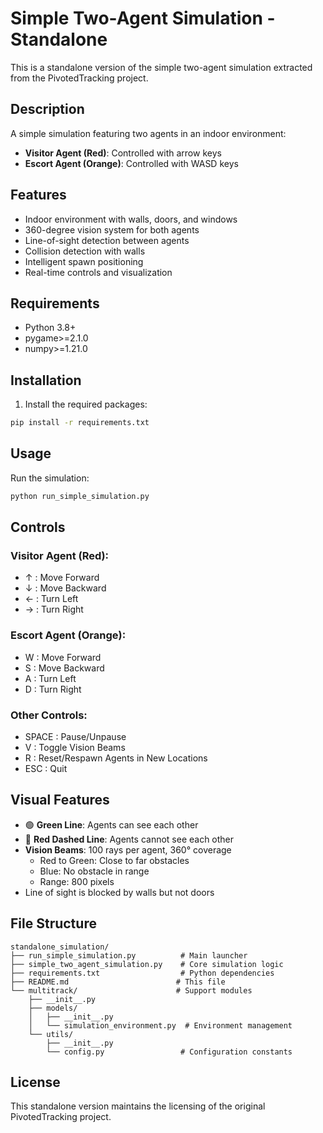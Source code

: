 # Simple Two-Agent Simulation - Standalone

This is a standalone version of the simple two-agent simulation extracted from the PivotedTracking project.

## Description

A simple simulation featuring two agents in an indoor environment:
- **Visitor Agent (Red)**: Controlled with arrow keys
- **Escort Agent (Orange)**: Controlled with WASD keys

## Features

- Indoor environment with walls, doors, and windows
- 360-degree vision system for both agents
- Line-of-sight detection between agents
- Collision detection with walls
- Intelligent spawn positioning
- Real-time controls and visualization

## Requirements

- Python 3.8+
- pygame>=2.1.0
- numpy>=1.21.0

## Installation

1. Install the required packages:
```bash
pip install -r requirements.txt
```

## Usage

Run the simulation:
```bash
python run_simple_simulation.py
```

## Controls

### Visitor Agent (Red):
- ↑ : Move Forward
- ↓ : Move Backward
- ← : Turn Left
- → : Turn Right

### Escort Agent (Orange):
- W : Move Forward
- S : Move Backward
- A : Turn Left
- D : Turn Right

### Other Controls:
- SPACE : Pause/Unpause
- V : Toggle Vision Beams
- R : Reset/Respawn Agents in New Locations
- ESC : Quit

## Visual Features

- 🟢 **Green Line**: Agents can see each other
- 🔴 **Red Dashed Line**: Agents cannot see each other
- **Vision Beams**: 100 rays per agent, 360° coverage
  - Red to Green: Close to far obstacles
  - Blue: No obstacle in range
  - Range: 800 pixels
- Line of sight is blocked by walls but not doors

## File Structure

```
standalone_simulation/
├── run_simple_simulation.py          # Main launcher
├── simple_two_agent_simulation.py    # Core simulation logic
├── requirements.txt                  # Python dependencies
├── README.md                        # This file
└── multitrack/                      # Support modules
    ├── __init__.py
    ├── models/
    │   ├── __init__.py
    │   └── simulation_environment.py  # Environment management
    └── utils/
        ├── __init__.py
        └── config.py                 # Configuration constants
```

## License

This standalone version maintains the licensing of the original PivotedTracking project.
